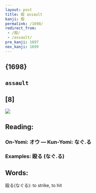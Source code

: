 ```yaml
---
layout: post
title: 殴 assault
kanji: 殴
permalink: /1698/
redirect_from:
 - /殴/
 - /assault/
pre_kanji: 1697
nex_kanji: 1699
---
```


## {1698}

## `assault`

## [8]

<div class="stroke"><img src="E6AEB4.png" /></div>

## Reading:

### On-Yomi: オウ &mdash; Kun-Yomi: なぐ.る

### Examples: 殴る (なぐ.る)

## Words:

殴る(なぐる): to strike, to hit
